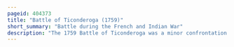 ```yaml
---
pageid: 404373
title: "Battle of Ticonderoga (1759)"
short_summary: "Battle during the French and Indian War"
description: "The 1759 Battle of Ticonderoga was a minor confrontation at Fort Carillon on July 26 and 27, 1759, during the French and Indian War. A british Army of more than 11000 Men under the Command of general Sir Jeffery amherst moved Artillery to a high Ground overlooking the Fort which was defended by a Garrison of 400 Frenchmen under the Command of brigadier general Franois-Charles."
---
```


